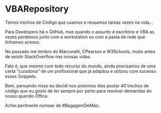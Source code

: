 # VBARepository
Temos trechos de Código que usamos e reusamos tantas vezes na vida...

Para Developers há o GitHub, mas quando o assunto é escritório e VBA as vezes perdemos junto com a workstation ou com a pasta de rede que tínhamos acesso.

No passado me lembro do Marcoratti, CPearson e W3Schools, muito antes de existir StackOverflow nas nossas vidas.

Fato é, que mesmo com todo recurso do mundo, ainda precisamos de uma certa "curadoria" de um profissional que já adaptou e utilizou com sucesso esses Snippets.

Bem, pensando nisso eu decidi nos próximos dias postar 40 trechos de código que eu gosto de ter sempre por perto para resolver demandas do nosso querido Office.

Achei pertinente nomear de #BagagemDeMão.
